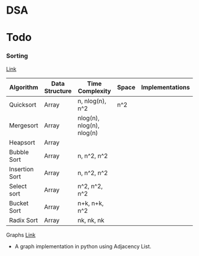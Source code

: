 DSA
===

# Todo

### Sorting
[Link](https://github.com/sudev/dsa/tree/master/sorting) 

|   Algorithm    | Data Structure |      Time Complexity      | Space | Implementations |
| -------------- | -------------- | ------------------------- | ----- | --------------- |
| Quicksort       | Array          | n, nlog(n), n^2           | n^2   |                 |
| Mergesort      | Array          | nlog(n), nlog(n), nlog(n) |       |                 |
| Heapsort       | Array          |                           |       |                 |
| Bubble Sort    | Array          | n, n^2, n^2               |       |                 |
| Insertion Sort | Array          | n, n^2, n^2               |       |                 |
| Select sort    | Array          | n^2, n^2, n^2             |       |                 |
| Bucket Sort    | Array          | n+k, n+k, n^2             |       |                 |
| Radix Sort     | Array          | nk, nk, nk                |       |                 |

Graphs 
[Link](https://github.com/sudev/dsa/tree/master/graph)
* A graph implementation in python using Adjacency List. 